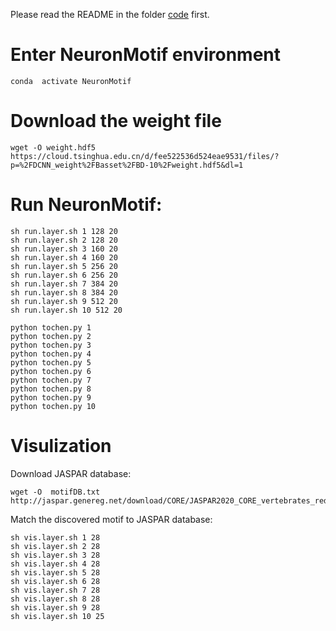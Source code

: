 
Please read the README in the folder [code](https://github.com/wzthu/NeuronMotif/tree/master/nm/code) first.

# Enter NeuronMotif environment

```
conda  activate NeuronMotif
```

# Download the weight file

```
wget -O weight.hdf5 https://cloud.tsinghua.edu.cn/d/fee522536d524eae9531/files/?p=%2FDCNN_weight%2FBasset%2FBD-10%2Fweight.hdf5&dl=1
```

# Run NeuronMotif:

```
sh run.layer.sh 1 128 20
sh run.layer.sh 2 128 20
sh run.layer.sh 3 160 20
sh run.layer.sh 4 160 20
sh run.layer.sh 5 256 20
sh run.layer.sh 6 256 20
sh run.layer.sh 7 384 20
sh run.layer.sh 8 384 20
sh run.layer.sh 9 512 20
sh run.layer.sh 10 512 20
```

```
python tochen.py 1
python tochen.py 2
python tochen.py 3
python tochen.py 4
python tochen.py 5
python tochen.py 6
python tochen.py 7
python tochen.py 8
python tochen.py 9
python tochen.py 10
```

# Visulization

Download JASPAR database:

```
wget -O  motifDB.txt  http://jaspar.genereg.net/download/CORE/JASPAR2020_CORE_vertebrates_redundant_pfms_meme.txt
```

Match the discovered motif to JASPAR database:

```
sh vis.layer.sh 1 28
sh vis.layer.sh 2 28
sh vis.layer.sh 3 28
sh vis.layer.sh 4 28
sh vis.layer.sh 5 28
sh vis.layer.sh 6 28
sh vis.layer.sh 7 28
sh vis.layer.sh 8 28
sh vis.layer.sh 9 28
sh vis.layer.sh 10 25
```


